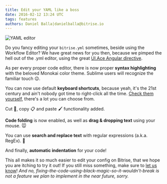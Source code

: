```yaml
---
title: Edit your YAML like a boss
date: 2016-02-12 13:24 UTC
tags: features
authors: Daniel Balla|danielballa@bitrise.io
---
```


![YAML editor](yaml_editor.png)

Do you fancy editing your `bitrise.yml` sometimes, beside using the Workflow Editor? We have great news for you then, because we pimped the hell out of the .yml editor, using the great [UI.Ace Angular directive](https://github.com/angular-ui/ui-ace).

As per every proper code editor, there is now proper **syntax highlighting** with the beloved Monokai color theme. Sublime users will recognize the familiar touch 😉.

You can now use default **keyboard shortcuts**, because yeah, it's the 21st century and ain't nobody got time to right-click all the time. [Check them yourself](https://github.com/ajaxorg/ace/wiki/Default-Keyboard-Shortcuts), there's a lot you can choose from.

Cut 💇, copy 📋 and paste 🖌 functionality added.

**Code folding** is now enabled, as well as **drag & dropping text** using your mouse. 🐭

You can use **search and replace text** with regular expressions (a.k.a. RegEx). 🔎

And finally, **automatic indentation** for your code!

This all makes it so much easier to edit your config on Bitrise, that we hope you are itching to try it out! If you still miss something, make sure to [let us know](https://bitrise.uservoice.com)! *And no, fixing-the-code-using-black-magic-so-it-wouldn't-break is not a feature we plan to implement in the near future, sorry.*
